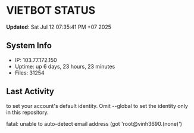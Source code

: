 # VIETBOT STATUS
**Updated**: Sat Jul 12 07:35:41 PM +07 2025

## System Info
- IP: 103.77.172.150
- Uptime: up 6 days, 23 hours, 23 minutes
- Files: 31254

## Last Activity

to set your account's default identity.
Omit --global to set the identity only in this repository.

fatal: unable to auto-detect email address (got 'root@vinh3690.(none)')
